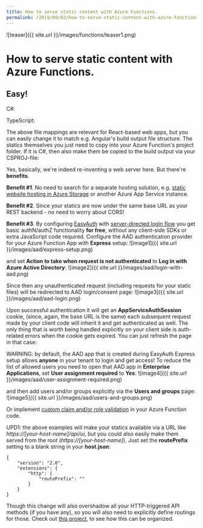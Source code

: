 ```yaml
---
title: How to serve static content with Azure Functions.
permalink: /2019/09/02/how-to-serve-static-content-with-azure-functions
---
```

![teaser]({{ site.url }}/images/functions/teaser1.png)
# How to serve static content with Azure Functions.


## **Easy!**

C#:
<script src="https://gist.github.com/scale-tone/ed4d9756d1bcebf21f1c93e5a157d3e1.js"></script>

TypeScript:
<script src="https://gist.github.com/scale-tone/dadc399b43c85353bd5069d0634a4ef4.js"></script>

The above file mappings are relevant for React-based web apps, but you can easily change it to match e.g. Angular's build output file structure. The statics themselves you just need to copy into your Azure Function's project folder. If it is C#, then also make them be copied to the build output via your CSPROJ-file:
<script src="https://gist.github.com/scale-tone/7d4e29381aed34b8536db04664992c2e.js"></script>

Yes, basically, we're indeed re-inventing a web server here. But there're **benefits**.

**Benefit #1**. No need to search for a separate hosting solution, e.g. [static website hosting in Azure Storage](https://docs.microsoft.com/en-us/azure/storage/blobs/storage-blob-static-website) or another Azure App Service instance.

**Benefit #2**. Since your statics are now under the same base URL as your REST backend - no need to worry about CORS!

**Benefit #3**. By configuring [EasyAuth](https://docs.microsoft.com/en-us/azure/app-service/overview-authentication-authorization#authentication-flow) with [server-directed login flow](https://github.com/cgillum/easyauth/wiki/Login#server-directed-login) you get basic authN/authZ functionality **for free**, without any client-side SDKs or extra JavaScript code required. Configure the AAD authentication provider for your Azure Function App with **Express** setup: 
![image1]({{ site.url }}/images/aad/express-setup.png)

and set **Action to take when request is not authenticated** to **Log in with Azure Active Directory**: 
![image2]({{ site.url }}/images/aad/login-with-aad.png)

Since then any unauthenticated request (including requests for your static files) will be redirected to AAD login/consent page: 
![image3]({{ site.url }}/images/aad/aad-login.png)

Upon successful authentication it will get an **AppServiceAuthSession** cookie, (since, again, the base URL is the same) each subsequent request made by your client code will inherit it and get authenticated as well. The only thing that is worth being handled explicitly on your client side is auth-related errors when the cookie gets expired. You can just refresh the page in that case:
<script src="https://gist.github.com/scale-tone/c2932ee077e7c12938225c81c5a00511.js"></script>

WARNING: by default, the AAD app that is created during EasyAuth Express setup allows **anyone** in your tenant to login and get access! To reduce the list of allowed users you need to open that AAD app in **Enterprise Applications**, set **User assignment required** to **Yes**: 
![image4]({{ site.url }}/images/aad/user-assignment-required.png)

and then add users and/or groups explicitly via the **Users and groups** page:
![image5]({{ site.url }}/images/aad/users-and-groups.png)

Or implement [custom claim and/or role validation](https://docs.microsoft.com/en-us/azure/azure-functions/functions-bindings-http-webhook-trigger?tabs=csharp#working-with-client-identities) in your Azure Function code.

UPD1: the above examples will make your statics available via a URL like *https://[your-host-name]/api/ui*, but you could also easily make them served from the root (*https://[your-host-name]*). Just set the **routePrefix** setting to a blank string in your **host.json**:
```
{
    "version": "2.0",
    "extensions": {
        "http": {
            "routePrefix": ""
        }
    }
}
```
Though this change will also overshadow all your HTTP-triggered API methods (if you have any), so you will also need to explicitly define routings for those. Check out [this project](https://github.com/scale-tone/DurableFunctionsMonitor/tree/master/durablefunctionsmonitor.dotnetbackend), to see how this can be organized.
